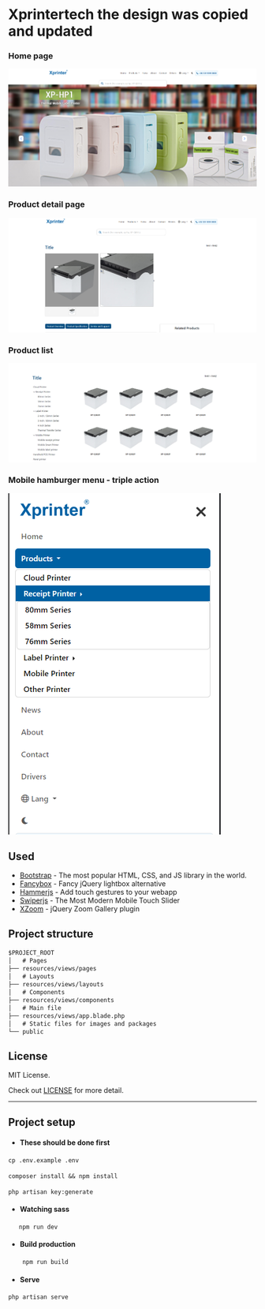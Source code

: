 # Xprintertech the design was copied and updated

### Home page
![Home page](./public/screens/home.png)

### Product detail page
![Product detail](./public/screens/detail.png)

### Product list
![Product list](./public/screens/list.png)

### Mobile hamburger menu - triple action
![Mobile hamburger](./public/screens/mobile.png)

## Used

- [Bootstrap](https://getbootstrap.com/) - The most popular HTML, CSS, and JS library in the world.
- [Fancybox](http://fancybox.net/) - Fancy jQuery lightbox alternative
- [Hammerjs](https://hammerjs.github.io/) - Add touch gestures to your webapp
- [Swiperjs](https://swiperjs.com/) - The Most Modern Mobile Touch Slider
- [XZoom](https://payalord.github.io/xZoom/) - jQuery Zoom Gallery plugin

## Project structure

```
$PROJECT_ROOT
│   # Pages
├── resources/views/pages
│   # Layouts
├── resources/views/layouts
│   # Components
├── resources/views/components
│   # Main file
├── resources/views/app.blade.php
│   # Static files for images and packages
└── public
```

## License

MIT License.

Check out [LICENSE](./LICENSE) for more detail.

---
## Project setup


- #### These should be done first
```
cp .env.example .env

composer install && npm install

php artisan key:generate

```

- #### Watching sass
 ```
    npm run dev
 ```
- #### Build production
```
    npm run build
```
- #### Serve
```
php artisan serve
```

